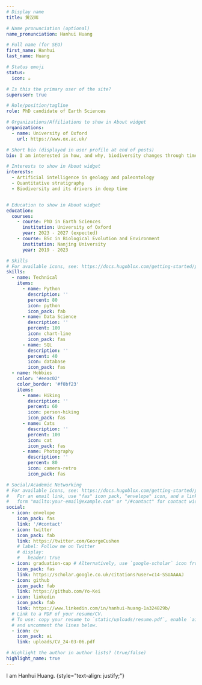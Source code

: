 ```yaml
---
# Display name
title: 黄汉晖

# Name pronunciation (optional)
name_pronunciation: Hanhui Huang

# Full name (for SEO)
first_name: Hanhui
last_name: Huang

# Status emoji
status:
  icon: ☕️

# Is this the primary user of the site?
superuser: true

# Role/position/tagline
role: PhD candidate of Earth Sciences

# Organizations/Affiliations to show in About widget
organizations:
  - name: University of Oxford
    url: https://www.ox.ac.uk/

# Short bio (displayed in user profile at end of posts)
bio: I am interested in how, and why, biodiversity changes through time.

# Interests to show in About widget
interests:
  - Artificial intelligence in geology and paleontology
  - Quantitative stratigraphy
  - Biodiversity and its drivers in deep time


# Education to show in About widget
education:
  courses:
    - course: PhD in Earth Sciences
      institution: University of Oxford
      year: 2023 - 2027 (expected)
    - course: BSc in Biological Evolution and Environment
      institution: Nanjing University
      year: 2019 - 2023

# Skills
# For available icons, see: https://docs.hugoblox.com/getting-started/page-builder/#icons
skills:
  - name: Technical
    items:
      - name: Python
        description: ''
        percent: 80
        icon: python
        icon_pack: fab
      - name: Data Science
        description: ''
        percent: 100
        icon: chart-line
        icon_pack: fas
      - name: SQL
        description: ''
        percent: 40
        icon: database
        icon_pack: fas
  - name: Hobbies
    color: '#eeac02'
    color_border: '#f0bf23'
    items:
      - name: Hiking
        description: ''
        percent: 60
        icon: person-hiking
        icon_pack: fas
      - name: Cats
        description: ''
        percent: 100
        icon: cat
        icon_pack: fas
      - name: Photography
        description: ''
        percent: 80
        icon: camera-retro
        icon_pack: fas

# Social/Academic Networking
# For available icons, see: https://docs.hugoblox.com/getting-started/page-builder/#icons
#   For an email link, use "fas" icon pack, "envelope" icon, and a link in the
#   form "mailto:your-email@example.com" or "/#contact" for contact widget.
social:
  - icon: envelope
    icon_pack: fas
    link: '/#contact'
  - icon: twitter
    icon_pack: fab
    link: https://twitter.com/GeorgeCushen
    # label: Follow me on Twitter
    # display:
    #   header: true
  - icon: graduation-cap # Alternatively, use `google-scholar` icon from `ai` icon pack
    icon_pack: fas
    link: https://scholar.google.co.uk/citations?user=c14-SSUAAAAJ
  - icon: github
    icon_pack: fab
    link: https://github.com/Yo-Kei
  - icon: linkedin
    icon_pack: fab
    link: https://www.linkedin.com/in/hanhui-huang-1a324829b/
  # Link to a PDF of your resume/CV.
  # To use: copy your resume to `static/uploads/resume.pdf`, enable `ai` icons in `params.yaml`,
  # and uncomment the lines below.
  - icon: cv
    icon_pack: ai
    link: uploads/CV_24-03-06.pdf

# Highlight the author in author lists? (true/false)
highlight_name: true
---
```


I am Hanhui Huang.
{style="text-align: justify;"}
